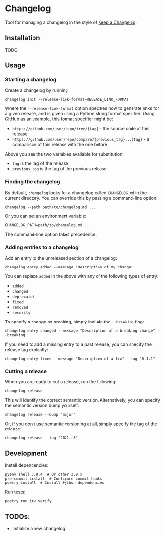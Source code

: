 # Changelog

Tool for managing a changelog in the style of [Keep a Changelog](http://keepachangelog.com/en/1.0.0/).

## Installation

TODO

## Usage

### Starting a changelog

Create a changelog by running

```shell
changelog init --release-link-format=RELEASE_LINK_FORMAT
```

Where the `--release-link-format` option specifies how to generate links for a given release, and is given using a Python string format specifier. Using GitHub as an example, this format specifier might be:

- `https://github.com/user/repo/tree/{tag}` - the source code at this release
- `https://github.com/user/repo/compare/{previous_tag}...{tag}` - a comparison of this release with the one before

Above you see the two variables available for substitution:
- `tag` is the tag of the release
- `previous_tag` is the tag of the previous release

### Finding the changelog

By default, `changelog` looks for a changelog called `CHANGELOG.md` in the current directory. You can override this by passing a command-line option:

```shell
changelog --path path/to/changelog.md ...
```

Or you can set an environment variable:

```shell
CHANGELOG_PATH=path/to/changelog.md ...
```

The command-line option takes precedence.

### Adding entries to a changelog

Add an entry to the unreleased section of a changelog:

```shell
changelog entry added --message "Description of my change"
```

You can replace `added` in the above with any of the following types of entry:

- `added`
- `changed`
- `deprecated`
- `fixed`
- `removed`
- `security`

To specify a change as breaking, simply include the `--breaking` flag:

```shell
changelog entry changed --message "Description of a breaking change" --breaking
```

If you need to add a missing entry to a past release, you can specify the release tag explicitly:

```shell
changelog entry fixed --message "Description of a fix" --tag "0.1.1"
```

### Cutting a release

When you are ready to cut a release, run the following:

```shell
changelog release
```

This will identify the correct semantic version. Alternatively, you can specify the semantic version bump yourself:

```shell
changelog release --bump "major"
```

Or, if you don't use semantic versioning at all, simply specify the tag of the release:

```shell
changelog release --tag "2021.r3"
```

## Development

Install dependencies:

```shell
pyenv shell 3.9.4  # Or other 3.9.x
pre-commit install  # Configure commit hooks
poetry install  # Install Python dependencies
```

Run tests:

```shell
poetry run inv verify
```

## TODOs:

- Initialise a new changelog
